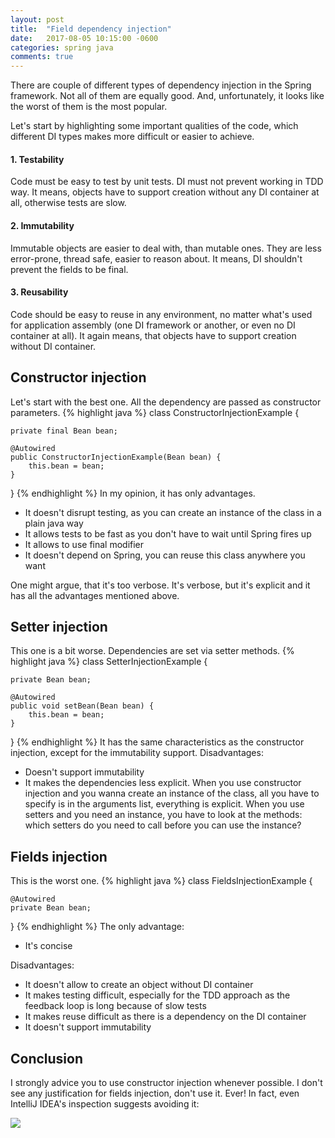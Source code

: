```yaml
---
layout: post
title:  "Field dependency injection"
date:   2017-08-05 10:15:00 -0600
categories: spring java
comments: true
---
```

There are couple of different types of dependency injection in the Spring framework. Not all of them are equally good. And, unfortunately, it looks like the worst of them is the most popular.

Let's start by highlighting some important qualities of the code, which different DI types makes more difficult or easier to achieve.
#### 1. Testability

   Code must be easy to test by unit tests. DI must not prevent working in TDD way. It means, objects have to support creation without any DI container at all, otherwise tests are slow.
#### 2. Immutability

   Immutable objects are easier to deal with, than mutable ones. They are less error-prone, thread safe, easier to reason about. It means, DI shouldn't prevent the fields to be final.
#### 3. Reusability

   Code should be easy to reuse in any environment, no matter what's used for application assembly (one DI framework or another, or even no DI container at all). It again means, that objects have to support creation without DI container.

## Constructor injection
Let's start with the best one. All the dependency are passed as constructor parameters.
{% highlight java %}
class ConstructorInjectionExample {

    private final Bean bean;

    @Autowired
    public ConstructorInjectionExample(Bean bean) {
        this.bean = bean;
    }
}
{% endhighlight %}
In my opinion, it has only advantages.
* It doesn't disrupt testing, as you can create an instance of the class in a plain java way
* It allows tests to be fast as you don't have to wait until Spring fires up
* It allows to use final modifier
* It doesn't depend on Spring, you can reuse this class anywhere you want

One might argue, that it's too verbose. It's verbose, but it's explicit and it has all the advantages mentioned above.

## Setter injection
This one is a bit worse. Dependencies are set via setter methods.
{% highlight java %}
class SetterInjectionExample {

    private Bean bean;

    @Autowired
    public void setBean(Bean bean) {
        this.bean = bean;
    }
}
{% endhighlight %}
It has the same characteristics as the constructor injection, except for the immutability support.
Disadvantages:
* Doesn't support immutability
* It makes the dependencies less explicit.
  When you use constructor injection and you wanna create an instance of the class, all you have to specify is in the arguments list, everything is explicit. When you use setters and you need an instance, you have to look at the methods: which setters do you need to call before you can use the instance?

## Fields injection
This is the worst one.
{% highlight java %}
class FieldsInjectionExample {

    @Autowired
    private Bean bean;

}
{% endhighlight %}
The only advantage:
* It's concise

Disadvantages:
* It doesn't allow to create an object without DI container
* It makes testing difficult, especially for the TDD approach as the feedback loop is long because of slow tests
* It makes reuse difficult as there is a dependency on the DI container
* It doesn't support immutability

## Conclusion
I strongly advice you to use constructor injection whenever possible. I don't see any justification for fields injection, don't use it. Ever! In fact, even IntelliJ IDEA's inspection suggests avoiding it:

![]({{site.github.url}}/assets/2017-08-06-Idea-advice-against-fields-injection.jpg)
